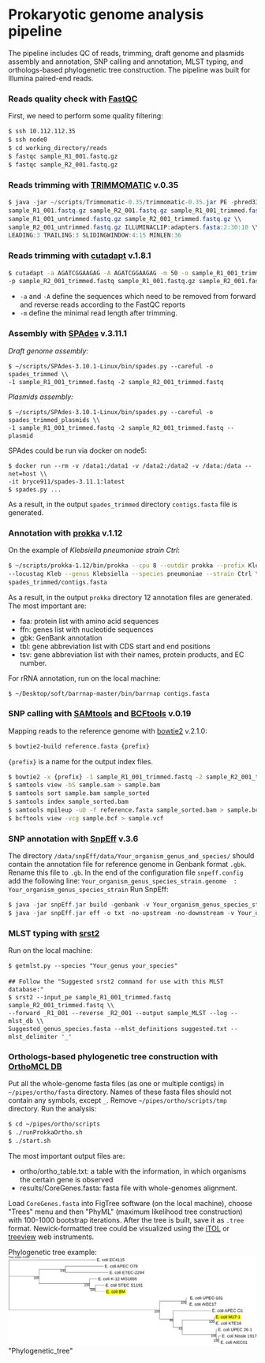 # Prokaryotic genome analysis pipeline
The pipeline includes QC of reads, trimming, draft genome and plasmids assembly and annotation, SNP calling and annotation, MLST typing, and orthologs-based phylogenetic tree construction.
The pipeline was built for Illumina paired-end reads. 

### Reads quality check with [FastQC](https://www.bioinformatics.babraham.ac.uk/projects/fastqc/)
First, we need to perform some quality filtering:
```sh
$ ssh 10.112.112.35
$ ssh node0
$ cd working_directory/reads
$ fastqc sample_R1_001.fastq.gz
$ fastqc sample_R2_001.fastq.gz
```
### Reads trimming with [TRIMMOMATIC](http://www.usadellab.org/cms/?page=trimmomatic) v.0.35
```java
$ java -jar ~/scripts/Trimmomatic-0.35/trimmomatic-0.35.jar PE -phred33 \\
sample_R1_001.fastq.gz sample_R2_001.fastq.gz sample_R1_001_trimmed.fastq.gz \\
sample_R1_001_untrimmed.fastq.gz sample_R2_001_trimmed.fastq.gz \\
sample_R2_001_untrimmed.fastq.gz ILLUMINACLIP:adapters.fasta:2:30:10 \\
LEADING:3 TRAILING:3 SLIDINGWINDOW:4:15 MINLEN:36
```
### Reads trimming with [cutadapt](https://cutadapt.readthedocs.io/en/v1.8.1/index.html) v.1.8.1
```bash
$ cutadapt -a AGATCGGAAGAG -A AGATCGGAAGAG -m 50 -o sample_R1_001_trimmed.fastq \\
-p sample_R2_001_trimmed.fastq sample_R1_001.fastq.gz sample_R2_001.fastq.gz
```
-  `-a` and `-A` define the sequences which need to be removed from forward and reverse reads according to the FastQC reports
- `-m` define the minimal read length after trimming.

### Assembly with [SPAdes](http://cab.spbu.ru/software/spades/) v.3.11.1
_Draft genome assembly:_
```
$ ~/scripts/SPAdes-3.10.1-Linux/bin/spades.py --careful -o spades_trimmed \\
-1 sample_R1_001_trimmed.fastq -2 sample_R2_001_trimmed.fastq
```
_Plasmids assembly:_
```
$ ~/scripts/SPAdes-3.10.1-Linux/bin/spades.py --careful -o spades_trimmed_plasmids \\
-1 sample_R1_001_trimmed.fastq -2 sample_R2_001_trimmed.fastq --plasmid
```
SPAdes could be run via docker on node5:
```
$ docker run --rm -v /data1:/data1 -v /data2:/data2 -v /data:/data --net=host \\
-it bryce911/spades-3.11.1:latest
$ spades.py ...
```
As a result, in the output `spades_trimmed` directory `contigs.fasta` file is generated.

### Annotation with [prokka](http://www.vicbioinformatics.com/software.prokka.shtml) v.1.12
On the example of _Klebsiella pneumoniae strain Ctrl_:
```bash
$ ~/scripts/prokka-1.12/bin/prokka --cpu 8 --outdir prokka --prefix Kleb \\
--locustag Kleb --genus Klebsiella --species pneumoniae --strain Ctrl \\
spades_trimmed/contigs.fasta
```
As a result, in the output `prokka` directory 12 annotation files are generated. The most important are:
- faa: protein list with amino acid sequences
- ffn: genes list with nucleotide sequences
- gbk: GenBank annotation
- tbl: gene abbreviation list with CDS start and end positions
- tsv: gene abbreviation list with their names, protein products, and EC number.

For rRNA annotation, run on the local machine:
```bash
$ ~/Desktop/soft/barrnap-master/bin/barrnap contigs.fasta
```

### SNP calling with [SAMtools](http://samtools.sourceforge.net/) and [BCFtools](https://samtools.github.io/bcftools/bcftools.html) v.0.19
Mapping reads to the reference genome with [bowtie2](http://bowtie-bio.sourceforge.net/bowtie2/index.shtml) v.2.1.0:
```bash
$ bowtie2-build reference.fasta {prefix}
```
`{prefix}` is a name for the output index files.
```bash
$ bowtie2 -x {prefix} -1 sample_R1_001_trimmed.fastq -2 sample_R2_001_trimmed.fastq -S sample.sam
$ samtools view -bS sample.sam > sample.bam
$ samtools sort sample.bam sample_sorted
$ samtools index sample_sorted.bam
$ samtools mpileup -uD -f reference.fasta sample_sorted.bam > sample.bcf
$ bcftools view -vcg sample.bcf > sample.vcf
```
### SNP annotation with [SnpEff](http://snpeff.sourceforge.net/) v.3.6
The directory `/data/snpEff/data/Your_organism_genus_and_species/` should contain the annotation file for reference genome in Genbank format `.gbk`. Rename this file to `.gb`. In the end of the configuration file `snpeff.config` add the following line:
`Your_organism_genus_species_strain.genome	:	Your_organism_genus_species_strain`
Run SnpEff:
```java
$ java -jar snpEff.jar build -genbank -v Your_organism_genus_species_strain
$ java -jar snpEff.jar eff -o txt -no-upstream -no-downstream -v Your_organism_genus_species_strain sample.vcf > sample.txt
```
### MLST typing with [srst2](https://github.com/katholt/srst2#basic-usage---mlst)
Run on the local machine:
```
$ getmlst.py --species "Your_genus your_species"

## Follow the "Suggested srst2 command for use with this MLST database:"
$ srst2 --input_pe sample_R1_001_trimmed.fastq sample_R2_001_trimmed.fastq \\
--forward _R1_001 --reverse _R2_001 --output sample_MLST --log --mlst_db \\
Suggested_genus_species.fasta --mlst_definitions suggested.txt --mlst_delimiter '_'
```
### Orthologs-based phylogenetic tree construction with [OrthoMCL DB](http://orthomcl.org/orthomcl/)
Put all the whole-genome fasta files (as one or multiple contigs) in `~/pipes/ortho/fasta` directory. Names of these fasta files should not contain any symbols, except `_`. Remove `~/pipes/ortho/scripts/tmp` directory. Run the analysis:
```bash
$ cd ~/pipes/ortho/scripts
$ ./runProkkaOrtho.sh
$ ./start.sh
```
The most important output files are:
- ortho/ortho_table.txt: a table with the information, in which organisms the certain gene is observed
- results/CoreGenes.fasta: fasta file with whole-genomes alignment. 

Load `CoreGenes.fasta` into FigTree software (on the local machine), choose "Trees" menu and then "PhyML" (maximum likelihood tree construction) with 100-1000 bootstrap iterations. After the tree is built, save it as `.tree` format. Newick-formatted tree could be visualized using the [iTOL](https://itol.embl.de/upload.cgi) or [treeview](http://etetoolkit.org/treeview/) web instruments.

Phylogenetic tree example:
![Phylogenetic_tree](https://github.com/boulygina/bioinformatics-pipelines/blob/master/Prokaryotes_analysis/tree14.png) "Phylogenetic_tree"

